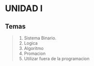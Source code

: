 # UNIDAD I

## Temas
> 1. Sistema Binario.
> 2. Logica
> 3. Algoritmo
> 4. Promacion
> 5. Utilizar fuera de la programacion